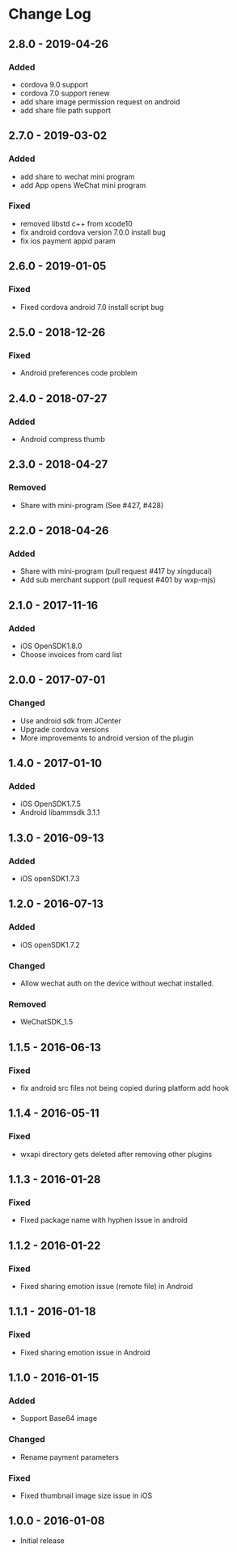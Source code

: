 # Change Log

## 2.8.0 - 2019-04-26
### Added
- cordova 9.0 support
- cordova 7.0 support renew
- add share image permission request on android
- add share file path support

## 2.7.0 - 2019-03-02
### Added
- add share to wechat mini program
- add App opens WeChat mini program
### Fixed
- removed libstd c++ from xcode10
- fix android cordova version 7.0.0 install bug
- fix ios payment appid param

## 2.6.0 - 2019-01-05
### Fixed
- Fixed cordova android 7.0 install script bug

## 2.5.0 - 2018-12-26
### Fixed
- Android preferences code problem

## 2.4.0 - 2018-07-27
### Added
- Android compress thumb 

## 2.3.0 - 2018-04-27
### Removed
- Share with mini-program (See #427, #428)

## 2.2.0 - 2018-04-26
### Added
- Share with mini-program (pull request #417 by xingducai)
- Add sub merchant support (pull request #401 by wxp-mjs)

## 2.1.0 - 2017-11-16
### Added
- iOS OpenSDK1.8.0
- Choose invoices from card list

## 2.0.0 - 2017-07-01
### Changed
- Use android sdk from JCenter
- Upgrade cordova versions
- More improvements to android version of the plugin

## 1.4.0 - 2017-01-10
### Added
- iOS OpenSDK1.7.5
- Android libammsdk 3.1.1

## 1.3.0 - 2016-09-13
### Added
- iOS openSDK1.7.3

## 1.2.0 - 2016-07-13
### Added
- iOS openSDK1.7.2

### Changed
- Allow wechat auth on the device without wechat installed.

### Removed
- WeChatSDK_1.5

## 1.1.5 - 2016-06-13
### Fixed
- fix android src files not being copied during platform add hook

## 1.1.4 - 2016-05-11
### Fixed
- wxapi directory gets deleted after removing other plugins

## 1.1.3 - 2016-01-28
### Fixed
- Fixed package name with hyphen issue in android

## 1.1.2 - 2016-01-22
### Fixed
- Fixed sharing emotion issue (remote file) in Android

## 1.1.1 - 2016-01-18
### Fixed
- Fixed sharing emotion issue in Android

## 1.1.0 - 2016-01-15
### Added
- Support Base64 image

### Changed
- Rename payment parameters

### Fixed
- Fixed thumbnail image size issue in iOS

## 1.0.0 - 2016-01-08
- Initial release
